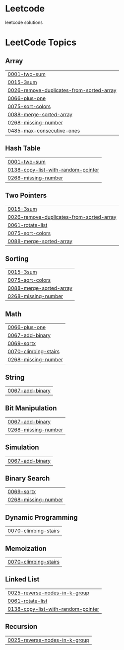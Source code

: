 # Leetcode
leetcode solutions

<!---LeetCode Topics Start-->
# LeetCode Topics
## Array
|  |
| ------- |
| [0001-two-sum](https://github.com/snehalatha88/Leetcode/tree/master/0001-two-sum) |
| [0015-3sum](https://github.com/snehalatha88/Leetcode/tree/master/0015-3sum) |
| [0026-remove-duplicates-from-sorted-array](https://github.com/snehalatha88/Leetcode/tree/master/0026-remove-duplicates-from-sorted-array) |
| [0066-plus-one](https://github.com/snehalatha88/Leetcode/tree/master/0066-plus-one) |
| [0075-sort-colors](https://github.com/snehalatha88/Leetcode/tree/master/0075-sort-colors) |
| [0088-merge-sorted-array](https://github.com/snehalatha88/Leetcode/tree/master/0088-merge-sorted-array) |
| [0268-missing-number](https://github.com/snehalatha88/Leetcode/tree/master/0268-missing-number) |
| [0485-max-consecutive-ones](https://github.com/snehalatha88/Leetcode/tree/master/0485-max-consecutive-ones) |
## Hash Table
|  |
| ------- |
| [0001-two-sum](https://github.com/snehalatha88/Leetcode/tree/master/0001-two-sum) |
| [0138-copy-list-with-random-pointer](https://github.com/snehalatha88/Leetcode/tree/master/0138-copy-list-with-random-pointer) |
| [0268-missing-number](https://github.com/snehalatha88/Leetcode/tree/master/0268-missing-number) |
## Two Pointers
|  |
| ------- |
| [0015-3sum](https://github.com/snehalatha88/Leetcode/tree/master/0015-3sum) |
| [0026-remove-duplicates-from-sorted-array](https://github.com/snehalatha88/Leetcode/tree/master/0026-remove-duplicates-from-sorted-array) |
| [0061-rotate-list](https://github.com/snehalatha88/Leetcode/tree/master/0061-rotate-list) |
| [0075-sort-colors](https://github.com/snehalatha88/Leetcode/tree/master/0075-sort-colors) |
| [0088-merge-sorted-array](https://github.com/snehalatha88/Leetcode/tree/master/0088-merge-sorted-array) |
## Sorting
|  |
| ------- |
| [0015-3sum](https://github.com/snehalatha88/Leetcode/tree/master/0015-3sum) |
| [0075-sort-colors](https://github.com/snehalatha88/Leetcode/tree/master/0075-sort-colors) |
| [0088-merge-sorted-array](https://github.com/snehalatha88/Leetcode/tree/master/0088-merge-sorted-array) |
| [0268-missing-number](https://github.com/snehalatha88/Leetcode/tree/master/0268-missing-number) |
## Math
|  |
| ------- |
| [0066-plus-one](https://github.com/snehalatha88/Leetcode/tree/master/0066-plus-one) |
| [0067-add-binary](https://github.com/snehalatha88/Leetcode/tree/master/0067-add-binary) |
| [0069-sqrtx](https://github.com/snehalatha88/Leetcode/tree/master/0069-sqrtx) |
| [0070-climbing-stairs](https://github.com/snehalatha88/Leetcode/tree/master/0070-climbing-stairs) |
| [0268-missing-number](https://github.com/snehalatha88/Leetcode/tree/master/0268-missing-number) |
## String
|  |
| ------- |
| [0067-add-binary](https://github.com/snehalatha88/Leetcode/tree/master/0067-add-binary) |
## Bit Manipulation
|  |
| ------- |
| [0067-add-binary](https://github.com/snehalatha88/Leetcode/tree/master/0067-add-binary) |
| [0268-missing-number](https://github.com/snehalatha88/Leetcode/tree/master/0268-missing-number) |
## Simulation
|  |
| ------- |
| [0067-add-binary](https://github.com/snehalatha88/Leetcode/tree/master/0067-add-binary) |
## Binary Search
|  |
| ------- |
| [0069-sqrtx](https://github.com/snehalatha88/Leetcode/tree/master/0069-sqrtx) |
| [0268-missing-number](https://github.com/snehalatha88/Leetcode/tree/master/0268-missing-number) |
## Dynamic Programming
|  |
| ------- |
| [0070-climbing-stairs](https://github.com/snehalatha88/Leetcode/tree/master/0070-climbing-stairs) |
## Memoization
|  |
| ------- |
| [0070-climbing-stairs](https://github.com/snehalatha88/Leetcode/tree/master/0070-climbing-stairs) |
## Linked List
|  |
| ------- |
| [0025-reverse-nodes-in-k-group](https://github.com/snehalatha88/Leetcode/tree/master/0025-reverse-nodes-in-k-group) |
| [0061-rotate-list](https://github.com/snehalatha88/Leetcode/tree/master/0061-rotate-list) |
| [0138-copy-list-with-random-pointer](https://github.com/snehalatha88/Leetcode/tree/master/0138-copy-list-with-random-pointer) |
## Recursion
|  |
| ------- |
| [0025-reverse-nodes-in-k-group](https://github.com/snehalatha88/Leetcode/tree/master/0025-reverse-nodes-in-k-group) |
<!---LeetCode Topics End-->